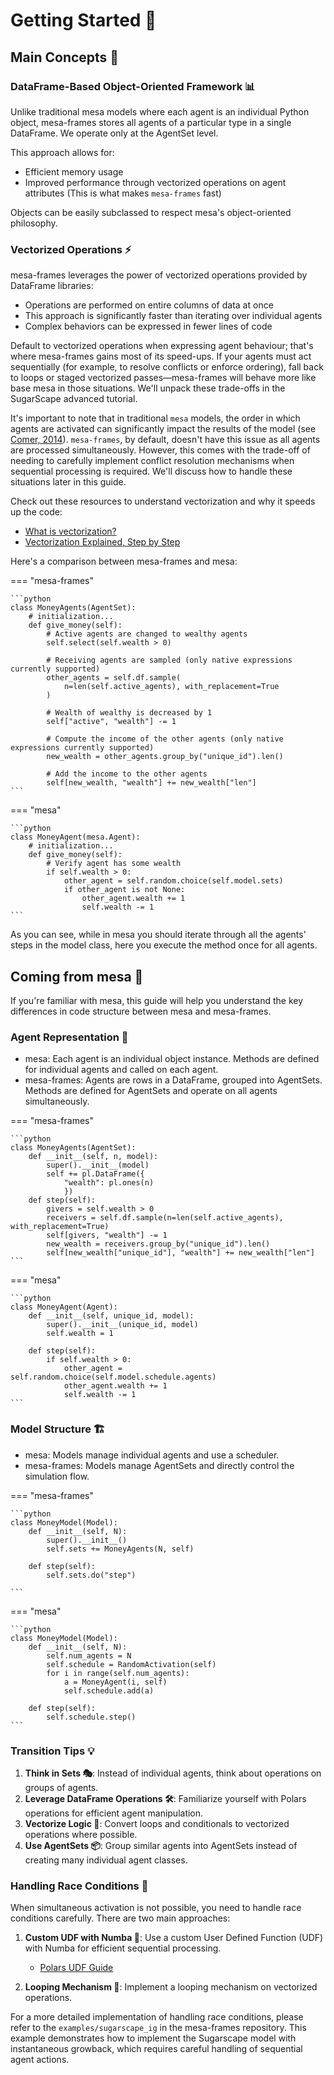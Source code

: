 # Getting Started 🚀

## Main Concepts 🧠

### DataFrame-Based Object-Oriented Framework 📊

Unlike traditional mesa models where each agent is an individual Python object, mesa-frames stores all agents of a particular type in a single DataFrame. We operate only at the AgentSet level.

This approach allows for:

- Efficient memory usage
- Improved performance through vectorized operations on agent attributes (This is what makes `mesa-frames` fast)

Objects can be easily subclassed to respect mesa's object-oriented philosophy.

### Vectorized Operations ⚡

mesa-frames leverages the power of vectorized operations provided by DataFrame libraries:

- Operations are performed on entire columns of data at once
- This approach is significantly faster than iterating over individual agents
- Complex behaviors can be expressed in fewer lines of code

Default to vectorized operations when expressing agent behaviour; that's where mesa-frames gains most of its speed-ups. If your agents must act sequentially (for example, to resolve conflicts or enforce ordering), fall back to loops or staged vectorized passes—mesa-frames will behave more like base mesa in those situations. We'll unpack these trade-offs in the SugarScape advanced tutorial.

It's important to note that in traditional `mesa` models, the order in which agents are activated can significantly impact the results of the model (see [Comer, 2014](http://mars.gmu.edu/bitstream/handle/1920/9070/Comer_gmu_0883E_10539.pdf)). `mesa-frames`, by default, doesn't have this issue as all agents are processed simultaneously. However, this comes with the trade-off of needing to carefully implement conflict resolution mechanisms when sequential processing is required. We'll discuss how to handle these situations later in this guide.

Check out these resources to understand vectorization and why it speeds up the code:

- [What is vectorization?](https://stackoverflow.com/a/1422181)
- [Vectorization Explained, Step by Step](https://machinelearningcompass.com/machine_learning_math/vectorization/)

Here's a comparison between mesa-frames and mesa:

=== "mesa-frames"

    ```python
    class MoneyAgents(AgentSet):
        # initialization...
        def give_money(self):
            # Active agents are changed to wealthy agents
            self.select(self.wealth > 0)

            # Receiving agents are sampled (only native expressions currently supported)
            other_agents = self.df.sample(
                n=len(self.active_agents), with_replacement=True
            )

            # Wealth of wealthy is decreased by 1
            self["active", "wealth"] -= 1

            # Compute the income of the other agents (only native expressions currently supported)
            new_wealth = other_agents.group_by("unique_id").len()

            # Add the income to the other agents
            self[new_wealth, "wealth"] += new_wealth["len"]
    ```

=== "mesa"

    ```python
    class MoneyAgent(mesa.Agent):
        # initialization...
        def give_money(self):
            # Verify agent has some wealth
            if self.wealth > 0:
                other_agent = self.random.choice(self.model.sets)
                if other_agent is not None:
                    other_agent.wealth += 1
                    self.wealth -= 1
    ```

As you can see, while in mesa you should iterate through all the agents' steps in the model class, here you execute the method once for all agents.

## Coming from mesa 🔀

If you're familiar with mesa, this guide will help you understand the key differences in code structure between mesa and mesa-frames.

### Agent Representation 👥

- mesa: Each agent is an individual object instance. Methods are defined for individual agents and called on each agent.
- mesa-frames: Agents are rows in a DataFrame, grouped into AgentSets. Methods are defined for AgentSets and operate on all agents simultaneously.

=== "mesa-frames"

    ```python
    class MoneyAgents(AgentSet):
        def __init__(self, n, model):
            super().__init__(model)
            self += pl.DataFrame({
                "wealth": pl.ones(n)
                })
        def step(self):
            givers = self.wealth > 0
            receivers = self.df.sample(n=len(self.active_agents), with_replacement=True)
            self[givers, "wealth"] -= 1
            new_wealth = receivers.group_by("unique_id").len()
            self[new_wealth["unique_id"], "wealth"] += new_wealth["len"]
    ```

=== "mesa"

    ```python
    class MoneyAgent(Agent):
        def __init__(self, unique_id, model):
            super().__init__(unique_id, model)
            self.wealth = 1

        def step(self):
            if self.wealth > 0:
                other_agent = self.random.choice(self.model.schedule.agents)
                other_agent.wealth += 1
                self.wealth -= 1
    ```

### Model Structure 🏗️

- mesa: Models manage individual agents and use a scheduler.
- mesa-frames: Models manage AgentSets and directly control the simulation flow.

=== "mesa-frames"

    ```python
    class MoneyModel(Model):
        def __init__(self, N):
            super().__init__()
            self.sets += MoneyAgents(N, self)

        def step(self):
            self.sets.do("step")

    ```

=== "mesa"

    ```python
    class MoneyModel(Model):
        def __init__(self, N):
            self.num_agents = N
            self.schedule = RandomActivation(self)
            for i in range(self.num_agents):
                a = MoneyAgent(i, self)
                self.schedule.add(a)

        def step(self):
            self.schedule.step()
    ```

### Transition Tips 💡

1. **Think in Sets 🎭**: Instead of individual agents, think about operations on groups of agents.
2. **Leverage DataFrame Operations 🛠️**: Familiarize yourself with Polars operations for efficient agent manipulation.
3. **Vectorize Logic 🚅**: Convert loops and conditionals to vectorized operations where possible.
4. **Use AgentSets 📦**: Group similar agents into AgentSets instead of creating many individual agent classes.

### Handling Race Conditions 🏁

When simultaneous activation is not possible, you need to handle race conditions carefully. There are two main approaches:

1. **Custom UDF with Numba 🔧**: Use a custom User Defined Function (UDF) with Numba for efficient sequential processing.

   - [Polars UDF Guide](https://docs.pola.rs/user-guide/expressions/user-defined-functions/)

2. **Looping Mechanism 🔁**: Implement a looping mechanism on vectorized operations.

For a more detailed implementation of handling race conditions, please refer to the `examples/sugarscape_ig` in the mesa-frames repository. This example demonstrates how to implement the Sugarscape model with instantaneous growback, which requires careful handling of sequential agent actions.
